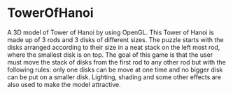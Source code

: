 # TowerOfHanoi

A 3D model of Tower of Hanoi by using OpenGL. This Tower of Hanoi is made up of 3 rods and 3 disks of different sizes. The puzzle starts with the disks arranged according to their size in a neat stack on the left most rod, where the smallest disk is on top. The goal of this game is that the user must move the stack of disks from the first rod to any other rod but with the following rules: only one disks can be move at one time and no bigger disk can be put on a smaller disk. Lighting, shading and some other effects are also used to make the model attractive.
